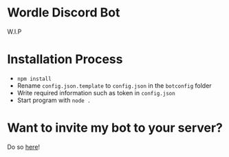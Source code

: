 # Wordle Discord Bot
W.I.P

# Installation Process
- `npm install`
- Rename `config.json.template` to `config.json` in the `botconfig` folder
- Write required information such as token in `config.json`
- Start program with `node .`

# Want to invite my bot to your server?
Do so [here](https://discord.com/api/oauth2/authorize?client_id=995314275784589342&permissions=277025508416&scope=bot%20applications.commands)!